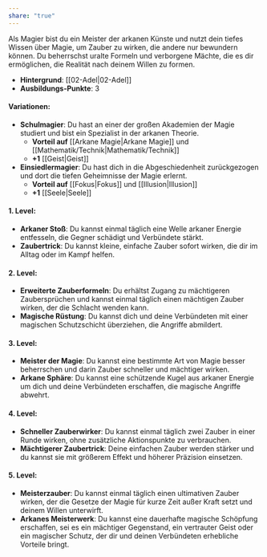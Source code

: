```yaml
---
share: "true"
---
```

Als Magier bist du ein Meister der arkanen Künste und nutzt dein tiefes Wissen über Magie, um Zauber zu wirken, die andere nur bewundern können. Du beherrschst uralte Formeln und verborgene Mächte, die es dir ermöglichen, die Realität nach deinem Willen zu formen.  
  
- **Hintergrund**: [[02-Adel|02-Adel]]  
- **Ausbildungs-Punkte**: 3  
  
#### **Variationen:**  
  
- **Schulmagier**: Du hast an einer der großen Akademien der Magie studiert und bist ein Spezialist in der arkanen Theorie.  
    - **Vorteil auf** [[Arkane Magie|Arkane Magie]] und [[Mathematik/Technik|Mathematik/Technik]]  
    - **+1** [[Geist|Geist]]  
- **Einsiedlermagier**: Du hast dich in die Abgeschiedenheit zurückgezogen und dort die tiefen Geheimnisse der Magie erlernt.  
    - **Vorteil auf** [[Fokus|Fokus]] und [[Illusion|Illusion]]  
    - **+1** [[Seele|Seele]]  
  
#### **1. Level:**  
  
- **Arkaner Stoß**: Du kannst einmal täglich eine Welle arkaner Energie entfesseln, die Gegner schädigt und Verbündete stärkt.  
- **Zaubertrick**: Du kannst kleine, einfache Zauber sofort wirken, die dir im Alltag oder im Kampf helfen.  
  
#### **2. Level:**  
  
- **Erweiterte Zauberformeln**: Du erhältst Zugang zu mächtigeren Zaubersprüchen und kannst einmal täglich einen mächtigen Zauber wirken, der die Schlacht wenden kann.  
- **Magische Rüstung**: Du kannst dich und deine Verbündeten mit einer magischen Schutzschicht überziehen, die Angriffe abmildert.  
  
#### **3. Level:**  
  
- **Meister der Magie**: Du kannst eine bestimmte Art von Magie besser beherrschen und darin Zauber schneller und mächtiger wirken.  
- **Arkane Sphäre**: Du kannst eine schützende Kugel aus arkaner Energie um dich und deine Verbündeten erschaffen, die magische Angriffe abwehrt.  
  
#### **4. Level:**  
  
- **Schneller Zauberwirker**: Du kannst einmal täglich zwei Zauber in einer Runde wirken, ohne zusätzliche Aktionspunkte zu verbrauchen.  
- **Mächtigerer Zaubertrick**: Deine einfachen Zauber werden stärker und du kannst sie mit größerem Effekt und höherer Präzision einsetzen.  
  
#### **5. Level:**  
  
- **Meisterzauber**: Du kannst einmal täglich einen ultimativen Zauber wirken, der die Gesetze der Magie für kurze Zeit außer Kraft setzt und deinem Willen unterwirft.  
- **Arkanes Meisterwerk**: Du kannst eine dauerhafte magische Schöpfung erschaffen, sei es ein mächtiger Gegenstand, ein vertrauter Geist oder ein magischer Schutz, der dir und deinen Verbündeten erhebliche Vorteile bringt.